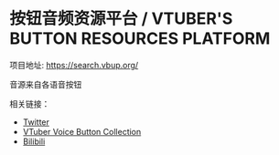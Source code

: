 # 按钮音频资源平台 / VTUBER'S BUTTON RESOURCES PLATFORM

项目地址: https://search.vbup.org/

音源来自各语音按钮

相关链接：
* [Twitter](https://twitter.com/samuimomijiyuki)
* [VTuber Voice Button Collection](https://vtbbtn.org)
* [Bilibili](https://space.bilibili.com/345725508)